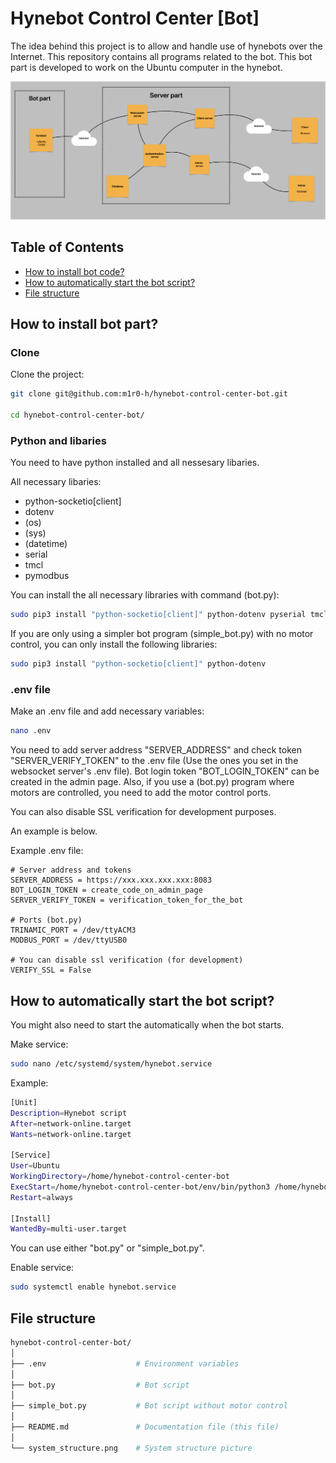 # Hynebot Control Center [Bot]

The idea behind this project is to allow and handle use of hynebots over the Internet. This repository contains all programs related to the bot. This bot part is developed to work on the Ubuntu computer in the hynebot.

![System structure](system_structure.png)

## Table of Contents

- [How to install bot code?](#how-to-install-bot-part)
- [How to automatically start the bot script?](#how-to-automatically-start-the-bot-script)
- [File structure](#file-structure)

## How to install bot part?

### Clone

Clone the project:

```bash
git clone git@github.com:m1r0-h/hynebot-control-center-bot.git

cd hynebot-control-center-bot/
```

### Python and libaries

You need to have python installed and all nessesary libaries.

All necessary libaries:

- python-socketio[client]
- dotenv
- (os)
- (sys)
- (datetime)
- serial
- tmcl
- pymodbus

You can install the all necessary libraries with command (bot.py):

```bash
sudo pip3 install "python-socketio[client]" python-dotenv pyserial tmcl pymodbus
```

If you are only using a simpler bot program (simple_bot.py) with no motor control, you can only install the following libraries:

```bash
sudo pip3 install "python-socketio[client]" python-dotenv
```

### .env file

Make an .env file and add necessary variables:

```bash
nano .env
```

You need to add server address "SERVER_ADDRESS" and check token "SERVER_VERIFY_TOKEN" to the .env file (Use the ones you set in the websocket server's .env file). Bot login token "BOT_LOGIN_TOKEN" can be created in the admin page. Also, if you use a (bot.py) program where motors are controlled, you need to add the motor control ports.

You can also disable SSL verification for development purposes.

An example is below.

Example .env file:

```
# Server address and tokens
SERVER_ADDRESS = https://xxx.xxx.xxx.xxx:8083
BOT_LOGIN_TOKEN = create_code_on_admin_page
SERVER_VERIFY_TOKEN = verification_token_for_the_bot

# Ports (bot.py)
TRINAMIC_PORT = /dev/ttyACM3
MODBUS_PORT = /dev/ttyUSB0

# You can disable ssl verification (for development)
VERIFY_SSL = False
```

## How to automatically start the bot script?

You might also need to start the automatically when the bot starts.

Make service:

```bash
sudo nano /etc/systemd/system/hynebot.service
```

Example:

```bash
[Unit]
Description=Hynebot script
After=network-online.target
Wants=network-online.target

[Service]
User=Ubuntu
WorkingDirectory=/home/hynebot-control-center-bot
ExecStart=/home/hynebot-control-center-bot/env/bin/python3 /home/hynebot-control-center-bot/bot.py
Restart=always

[Install]
WantedBy=multi-user.target
```

You can use either "bot.py" or "simple_bot.py".

Enable service:

```bash
sudo systemctl enable hynebot.service
```

## File structure

```bash
hynebot-control-center-bot/
│
├── .env                    # Environment variables
│
├── bot.py                  # Bot script
│
├── simple_bot.py           # Bot script without motor control
│
├── README.md               # Documentation file (this file)
│
└── system_structure.png    # System structure picture
```
